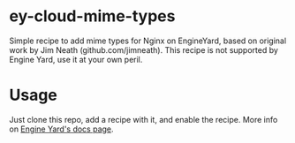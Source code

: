 # ey-cloud-mime-types
Simple recipe to add mime types for Nginx on EngineYard, based on original work by Jim Neath (github.com/jimneath). This recipe is not supported by Engine Yard, use it at your own peril.

# Usage
Just clone this repo, add a recipe with it, and enable the recipe.  More info on [Engine Yard's docs page](https://support.cloud.engineyard.com/hc/en-us/articles/205407438-Customize-Your-Environment-with-Chef-Recipes).


